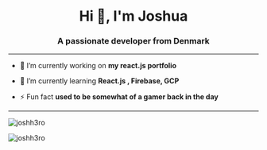<h1 align="center">Hi 👋, I'm Joshua</h1>
<h3 align="center">A passionate developer from Denmark</h3>
<hr>

- 🔭 I’m currently working on **my react.js portfolio**

- 🌱 I’m currently learning **React.js , Firebase, GCP**

- ⚡ Fun fact **used to be somewhat of a gamer back in the day**
<hr>
<p><img src="https://github-readme-stats.vercel.app/api?username=joshh3ro&show_icons=true&theme=radical&locale=en" alt="joshh3ro" /></p>
<p><img src="https://github-readme-streak-stats.herokuapp.com/?user=joshh3ro&theme=dark" alt="joshh3ro" /></p>
